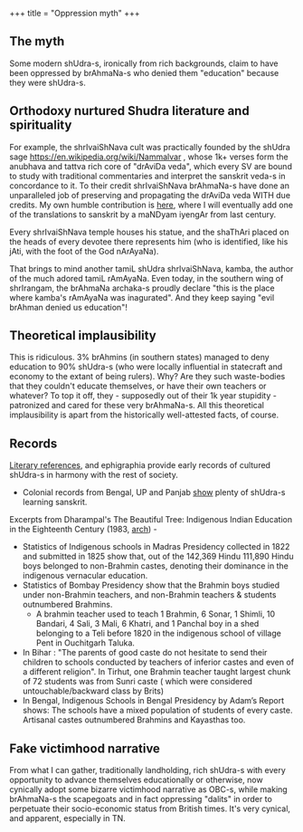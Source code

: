 +++
title = "Oppression myth"
+++

## The myth
Some modern shUdra-s, ironically from rich backgrounds, claim to have been oppressed by brAhmaNa-s who denied them "education" because they were shUdra-s.

## Orthodoxy nurtured Shudra literature and spirituality
For example, the shrIvaiShNava cult was practically founded by the shUdra sage https://en.wikipedia.org/wiki/Nammalvar , whose 1k+ verses form the anubhava and tattva rich core of "drAviDa veda", which every SV are bound to study with traditional commentaries and interpret the sanskrit veda-s in concordance to it. To their credit shrIvaiShNava brAhmaNa-s have done an unparalleled job of preserving and propagating the drAviDa veda WITH due credits. My own humble contribution is [here](https://vishvasa.github.io/bhAShAntaram/tamiL/padyam/4k-divya-prabandha/sarva-prastutiH/23_tiruvAymoLHi_-_nammALHvAr_2791-3892/?transliteration_target=kannada), where I will eventually add one of the translations to sanskrit by a maNDyam iyengAr from last century.

Every shrIvaiShNava temple houses his statue, and the shaThAri placed on the heads of every devotee there represents him (who is identified, like his jAti, with the foot of the God nArAyaNa).  

That brings to mind another tamiL shUdra shrIvaiShNava, kamba, the author of the much adored tamiL rAmAyaNa. Even today, in the southern wing of shrIrangam, the brAhmaNa archaka-s proudly declare "this is the place where kamba's rAmAyaNa was inagurated". And they keep saying "evil brAhman denied us education"!

## Theoretical implausibility
This is ridiculous. 3% brAhmins (in southern states) managed to deny education to 90% shUdra-s (who were locally influential in statecraft and economy to the extant of being rulers). Why? Are they such waste-bodies that they couldn't educate themselves, or have their own teachers or whatever? To top it off, they - supposedly out of their 1k year stupidity -patronized and cared for these very brAhmaNa-s. All this theoretical implausibility is apart from the historically well-attested facts, of course.

## Records
[Literary references](../articles/satya-sharmA/v4_in_literature), and ephigraphia provide early records of cultured shUdra-s in harmony with the rest of society.

- Colonial records from Bengal, UP and Panjab [show](/sanskrit/meta/misconceptions/Sanskrit_Phobia/articles/pop-education-colonial-records/) plenty of shUdra-s learning sanskrit.


Excerpts from Dharampal's The Beautiful Tree: Indigenous Indian Education in the Eighteenth Century (1983, [arch](https://archive.org/details/TheBeautifulTree-Dharampal)) -

- Statistics of Indigenous schools in Madras Presidency collected in 1822 and submitted in 1825 show that, out of the 142,369 Hindu 111,890 Hindu boys belonged to non-Brahmin castes, denoting their dominance in the indigenous vernacular education.
- Statistics of Bombay Presidency show that the Brahmin boys studied under non-Brahmin teachers, and non-Brahmin teachers & students outnumbered Brahmins.
  - A brahmin teacher used to teach 1 Brahmin, 6 Sonar, 1 Shimli, 10 Bandari, 4 Sali, 3 Mali, 6 Khatri, and 1 Panchal boy in a shed belonging to a Teli before 1820 in the indigenous school of village Pent in Ouchitgarh Taluka.
- In Bihar : "The parents of good caste do not hesitate to send their children to schools conducted by teachers of inferior castes and even of a different religion". In Tirhut,  one Brahmin teacher taught largest chunk of 72 students was from Sunri caste ( which were considered untouchable/backward class by Brits)
- In Bengal, Indigenous Schools in Bengal Presidency by Adam’s Report shows: The schools have a mixed population of students of every caste. Artisanal castes outnumbered Brahmins and Kayasthas too.


## Fake victimhood narrative
From what I can gather, traditionally landholding, rich shUdra-s with every opportunity to advance themselves educationally or otherwise, now cynically adopt some bizarre victimhood narrative as OBC-s, while making brAhmaNa-s the scapegoats and in fact oppressing "dalits" in order to perpetuate their socio-economic status from British times. It's very cynical, and apparent, especially in TN.